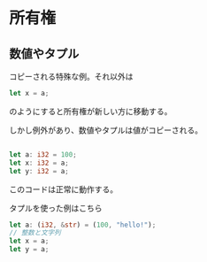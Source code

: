 # 所有権

## 数値やタプル
コピーされる特殊な例。それ以外は

```rust
let x = a;
```
のようにすると所有権が新しい方に移動する。

しかし例外があり、数値やタプルは値がコピーされる。

```rust

let a: i32 = 100;
let x: i32 = a;
let y: i32 = a;
```

このコードは正常に動作する。

タプルを使った例はこちら

```rust
let a: (i32, &str) = (100, "hello!");
// 整数と文字列
let x = a;
let y = a;
```
